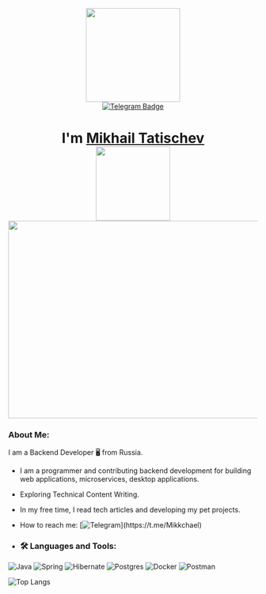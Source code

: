 <div id="header" align="center">
  <img src="https://media.giphy.com/media/v1.Y2lkPTc5MGI3NjExOGFkc2UzbTN3eG8wa2c1Y3doaTVrcnZuZGpnMzBxZXY5dWY2Nm84NyZlcD12MV9zdGlja2Vyc19zZWFyY2gmY3Q9cw/WFZvB7VIXBgiz3oDXE/giphy.gif" width="190"/>
</div>  

<div id="badges" align="center">
    <a href="https://t.me/Mikkchael">
       <img src="https://img.shields.io/badge/Telegram-blue?style=for-the-badge&logo=telegram&logoColor=white" alt="Telegram Badge"/>
    </a>
</div>  

<div align="center">
  <img src="https://komarev.com/ghpvc/?username=mikhaeltatischev&style=flat-square&color=blue" alt=""/>
</div>

<h1 align="center">I'm <a href="https://t.me/Mikkchael" target="_blank">Mikhail Tatischev</a> 

<div align="center">
    <img src="https://media.giphy.com/media/iDbDicWr95THaVsuIF/giphy.gif" width="150px"/>
</div>

<div align="center">
  <img src="https://media.giphy.com/media/2IudUHdI075HL02Pkk/giphy.gif" width="600" height="400"/>
</div>

### About Me:
I am a Backend Developer :desktop_computer: from Russia.

- I am a programmer and contributing backend development for building web applications, microservices, desktop applications.

- Exploring Technical Content Writing.

- In my free time, I read tech articles and developing my pet projects.

- How to reach me: [![Telegram](https://img.shields.io/badge/Telegram-blue?style=for-the-badge&logo=telegram&logoColor=white")](https://t.me/Mikkchael)
   
- ### :hammer_and_wrench: Languages and Tools:  
![Java](https://img.shields.io/badge/java-%23ED8B00.svg?style=for-the-badge&logo=openjdk&logoColor=white)
![Spring](https://img.shields.io/badge/spring-%236DB33F.svg?style=for-the-badge&logo=spring&logoColor=white)
![Hibernate](https://img.shields.io/badge/Hibernate-59666C?style=for-the-badge&logo=Hibernate&logoColor=white)
![Postgres](https://img.shields.io/badge/postgres-%23316192.svg?style=for-the-badge&logo=postgresql&logoColor=white)
![Docker](https://img.shields.io/badge/docker-%230db7ed.svg?style=for-the-badge&logo=docker&logoColor=white)
![Postman](https://img.shields.io/badge/Postman-FF6C37?style=for-the-badge&logo=postman&logoColor=white)

![Top Langs](https://github-readme-stats.vercel.app/api/top-langs/?username=mikhaeltatischev&theme=dark)
   

  
 
